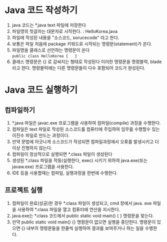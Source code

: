 # Java 코드 작성하기
1. java 코드는 *.java text 파일에 저장한다
2. 파일명의 첫글자는 대문자로 시작한다. : HelloKorea.java
3. 파일에 작성된 내용을 "소스코드, sorucecode" 라고 한다.
4. 보통은 파일 처음에 package 키워드로 시작되는 명령문(statement)가 온다.
5. 파일명을 클래스로 선언하는 명령문이 온다  
``` public class HelloKorea {   } ```
6. 클래스 명령문은 {} 로 감싸지는 형태로 작성된다
이러한 명령문을 명령블럭, blade 라고 한다.
명령블럭에는 다른 명령문들이 다수 포함되어 코드가 완성된다.

# Java 코드 실행하기
## 컴파일하기
1. *.java 파일은 javac.exe 프로그램을 사용하여 컴파일(compile) 과정을 수행한다.
2. 컴파일은 text 파일로 작성된 소스코드를 컴퓨터에 주입하여 임무를 수행할수 있는 이진수 파일로 만드는 과정이다.
3. 만약 문법에 어긋나게 소스코드가 작성되면 컴파일과정에서 오류를 발생시키고 더이상 진행하지 않는다.
4. 컴파일이 정상적으로 실행되면 *.class 파일이 생성된다
5. 생성된 *.class 파일을 작동(실행한다, exec) 시키기 위하여 java.exe(또는 javaw.exe) 프로그램을 사용한다.
6. IDE 등을 사용할때는 컴파일, 실행과정을 한번에 수행한다.


## 프로젝트 실행
1. 컴파일이 완료(성공)한 경우 *.class 파일이 생성되고, cmd 창에서 
java. exe 파일을 사용하여 *.class 파일을 열고 컴퓨터에 연산을 지시한다.
2. java.exe는 *.class 코드에서 public static void main() {  } 명령문을 찾는다.
3. 만약 public static void main() {} 명령문이 없으면 실행을 중단한다.
명령문이 있으면 {} 내부의 명령문들을 한줄씩 실행하여 결과를 보여주거나 하는 일을 수행한다.